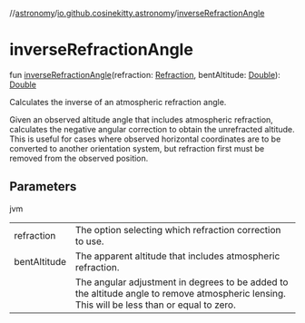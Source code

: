 //[astronomy](../../index.md)/[io.github.cosinekitty.astronomy](index.md)/[inverseRefractionAngle](inverse-refraction-angle.md)

# inverseRefractionAngle

fun [inverseRefractionAngle](inverse-refraction-angle.md)(refraction: [Refraction](-refraction/index.md), bentAltitude: [Double](https://kotlinlang.org/api/latest/jvm/stdlib/kotlin/-double/index.html)): [Double](https://kotlinlang.org/api/latest/jvm/stdlib/kotlin/-double/index.html)

Calculates the inverse of an atmospheric refraction angle.

Given an observed altitude angle that includes atmospheric refraction, calculates the negative angular correction to obtain the unrefracted altitude. This is useful for cases where observed horizontal coordinates are to be converted to another orientation system, but refraction first must be removed from the observed position.

## Parameters

jvm

| | |
|---|---|
| refraction | The option selecting which refraction correction to use. |
| bentAltitude | The apparent altitude that includes atmospheric refraction. |
|  | The angular adjustment in degrees to be added to the     altitude angle to remove atmospheric lensing.     This will be less than or equal to zero. |
